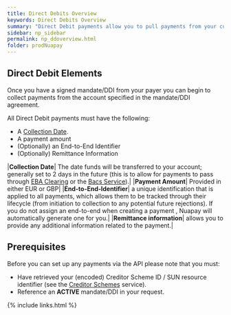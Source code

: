 ```yaml
---
title: Direct Debits Overview
keywords: Direct Debits Overview
summary: "Direct Debit payments allow you to pull payments from your customers' accounts, once you have your customers' authorisation via signed mandates/DDIs."
sidebar: np_sidebar
permalink: np_ddoverview.html
folder: prodNuapay
---
```



## Direct Debit Elements

Once you have a signed mandate/DDI from your payer you can begin to collect payments from the account specified in the mandate/DDI agreement.

All Direct Debit payments must have the following:

* A <a href="#" data-toggle="tooltip" data-original-title="{{site.data.glossary.collection_date}}">Collection Date</a>.
* A payment amount
* (Optionally) an End-to-End Identifier
* (Optionally) Remittance Information

|**Collection Date**| The date funds will be transferred to your account; generally set to 2 days in the future (this is to allow for payments to pass through <a href="#" data-toggle="tooltip" data-original-title="{{site.data.glossary.clearing}}">EBA Clearing</a> or the <a href="#" data-toggle="tooltip" data-original-title="{{site.data.glossary.bacs-clearing}}">Bacs Service</a>).|
|**Payment Amount**| Provided in either EUR or GBP|
|**End-to-End-Identifier**| a unique identification that is applied to all payments, which allows them to be tracked through their lifecycle (from initiation to collection to any potential future rejections). If you do not assign an end-to-end when creating a payment , Nuapay will automatically generate one for you.|
|**Remittance information**| allows you to provide any additional information related to the payment.|


## Prerequisites 

Before you can set up any payments via the API please note that you must:

* Have retrieved your (encoded) Creditor Scheme ID / SUN resource identifier (see the [Creditor Schemes](np_listcredscheme.html) service). 
* Reference an **ACTIVE** mandate/DDI in your request.

{% include links.html %}